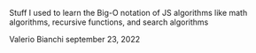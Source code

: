 Stuff I used to learn the Big-O notation of JS algorithms
like math algorithms, recursive functions, and search algorithms

Valerio Bianchi
september 23, 2022

